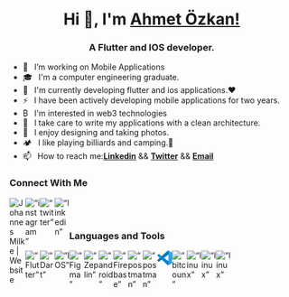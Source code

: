 
<h1 align="center"> Hi 👋, I'm <a href="https://www.linkedin.com/in/ahmetozkanio">Ahmet Özkan!</a></h1>
<h3 align="center">A Flutter and IOS developer.</h3>


- 🔭 &ensp;I’m working on Mobile Applications 
- 🎓 &ensp;I'm a computer engineering graduate.
- 📱 &ensp;I'm currently developing flutter and ios applications.❤️ 
- ⚡ &ensp;I have been actively developing mobile applications for two years.
-  ₿ &ensp;I'm interested in web3 technologies
- 🌱 &ensp;I take care to write my applications with a clean architecture.
- 📸 &ensp;I enjoy designing and taking photos.
- 🏕️ &ensp;I like playing billiards and camping.🤟
- 📫 &ensp;How to reach me:[**Linkedin**][linkedin] && [**Twitter**][twitter] && [**Email**][email]

### Connect With Me

[<img align="left" alt="Johannes Milke | Website" width="28px" src="https://firebasestorage.googleapis.com/v0/b/web-johannesmilke.appspot.com/o/other%2Fsocial%2Fwebsite.png?alt=media" />][website]
[<img align="left" alt=“instagram” width="26px" src="https://www.vectorlogo.zone/logos/instagram/instagram-icon.svg" />][instagram]
[<img align="left" alt=“twitter” width="26px" src="https://www.vectorlogo.zone/logos/twitter/twitter-tile.svg" />][twitter]
[<img align="left" alt=“linkedin” width="26px" src="https://www.vectorlogo.zone/logos/linkedin/linkedin-tile.svg" />][linkedin]


<br />
<br />

### Languages and Tools
[<img align="left" alt=“Flutter” width="26px" src="https://www.vectorlogo.zone/logos/flutterio/flutterio-icon.svg" />][linkedin]
[<img align="left" alt=“Dart” width="26px"  src="https://www.vectorlogo.zone/logos/dartlang/dartlang-icon.svg" />][linkedin]
[<img align="left" alt=“IOS” width="26px" src="https://www.vectorlogo.zone/logos/swift/swift-icon.svg" />][linkedin]
[<img align="left" alt=“Figma” width="26px" src="https://www.vectorlogo.zone/logos/figma/figma-icon.svg" />][linkedin]
[<img align="left" alt=“Zeplin” width="26px" src="https://www.vectorlogo.zone/logos/zeplinio/zeplinio-icon.svg" />][linkedin]
[<img align="left" alt=“android” width="26px" src="https://www.vectorlogo.zone/logos/android/android-icon.svg" />][linkedin]
[<img align="left" alt=“Firebase” width="26px" src="https://www.vectorlogo.zone/logos/firebase/firebase-icon.svg" />][linkedin]
[<img align="left" alt=“postman” width="26px" src="https://www.vectorlogo.zone/logos/djangoproject/djangoproject-icon.svg" />][linkedin]
[<img align="left" alt=“postman” width="26px" src="https://www.vectorlogo.zone/logos/getpostman/getpostman-icon.svg" />][linkedin]
[<img align="left" alt=“Github” width="26px" src="https://raw.githubusercontent.com/github/explore/80688e429a7d4ef2fca1e82350fe8e3517d3494d/topics/visual-studio-code/visual-studio-code.png" />][linkedin]
[<img align="left" alt=“bitcoun” width="26px" src="https://www.vectorlogo.zone/logos/bitcoin/bitcoin-icon.svg" />][linkedin]
[<img align="left" alt=“linux” width="26px" src="https://www.vectorlogo.zone/logos/linux/linux-icon.svg" />][linkedin]
[<img align="left" alt=“linux” width="26px" src="https://www.vectorlogo.zone/logos/duckduckgo/duckduckgo-icon.svg" />][linkedin]
[<img align="left" alt=“linux” width="26px" src="https://www.vectorlogo.zone/logos/brave/brave-icon.svg" />][linkedin]



[website]: https://ahmetozkanio.github.io
[twitter]: https://twitter.com/intent/follow?original_referer=https%3A%2F%2Fgithub.com%2Fahmetozkanio&screen_name=ahmetozkanio
[linkedin]: https://linkedin.com/in/ahmetozkanio
[github]: https://github.com/ahmetozkanio
[instagram]: https://www.instagram.com/ahmetozkanio
[medium]: https://medium.com/@ahmetozkanio
[email]: mailto:ahmetozkanio@yahoo.com

